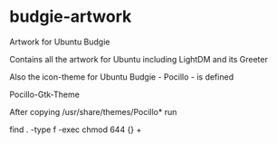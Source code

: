budgie-artwork
==============

Artwork for Ubuntu Budgie

Contains all the artwork for Ubuntu including LightDM and its Greeter

Also the icon-theme for Ubuntu Budgie - Pocillo - is defined

Pocillo-Gtk-Theme

After copying /usr/share/themes/Pocillo* run

find . -type f -exec chmod 644 {} +

